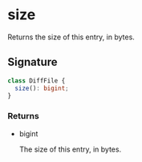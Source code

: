 # size

Returns the size of this entry, in bytes.

## Signature

```ts
class DiffFile {
  size(): bigint;
}
```

### Returns

<ul class="param-ul">
  <li class="param-li param-li-root">
    <span class="param-type">bigint</span>
    <br>
    <p class="param-description">The size of this entry, in bytes.</p>
  </li>
</ul>